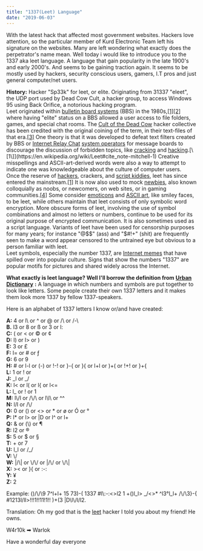 ```yaml
---
title: "1337(Leet) Language"
date: "2019-06-03"
---
```


With the latest hack that affected most government websites. Hackers love attention, so the particular member of Kurd Electronic Team left his signature on the websites. Many are left wondering what exactly does the perpetrator's name mean. Well today i would like to introduce you to the 1337 aka leet language. A language that gain popularity in the late 1900's and early 2000's. And seems to be gaining traction again. It seems to be mostly used by hackers, security conscious users, gamers, I.T pros and just general computer/net users.

**History:** Hacker "Sp33k" for leet, or elite. Originating from 31337 "eleet", the UDP port used by Dead Cow Cult, a hacker group, to access Windows 95 using Back Orifice, a notorious hacking program.  
Leet originated within [bulletin board systems](https://en.wikipedia.org/wiki/Bulletin_board_system) (BBS) in the 1980s,[\[1\]](https://en.wikipedia.org/wiki/Leet#cite_note-mitchell-1)[\[2\]](https://en.wikipedia.org/wiki/Leet#cite_note-bbc-2) where having "elite" status on a BBS allowed a user access to file folders, games, and special chat rooms. The [Cult of the Dead Cow](https://en.wikipedia.org/wiki/Cult_of_the_Dead_Cow) hacker collective has been credited with the original coining of the term, in their text-files of that era.[\[3\]](https://en.wikipedia.org/wiki/Leet#cite_note-3) One theory is that it was developed to defeat text filters created by BBS or [Internet Relay Chat](https://en.wikipedia.org/wiki/Internet_Relay_Chat) [system operators](https://en.wikipedia.org/wiki/System_operators) for message boards to discourage the discussion of forbidden topics, like [cracking](https://en.wikipedia.org/wiki/Software_cracking) and [hacking](https://en.wikipedia.org/wiki/Hacker_(computer_security)).[\[1\]](https://en.wikipedia.org/wiki/Leet#cite_note-mitchell-1) Creative misspellings and ASCII-art-derived words were also a way to attempt to indicate one was knowledgeable about the culture of computer users.  
Once the reserve of [hackers](https://en.wikipedia.org/wiki/Hacker_(computer_security)), crackers, and [script kiddies](https://en.wikipedia.org/wiki/Script_kiddie), leet has since entered the mainstream.[\[1\]](https://en.wikipedia.org/wiki/Leet#cite_note-mitchell-1) It is now also used to mock [newbies](https://en.wikipedia.org/wiki/Newbie), also known colloquially as noobs, or newcomers, on web sites, or in gaming communities.[\[4\]](https://en.wikipedia.org/wiki/Leet#cite_note-rome-4) Some consider [emoticons](https://en.wikipedia.org/wiki/Emoticon) and [ASCII art](https://en.wikipedia.org/wiki/ASCII_art), like smiley faces, to be leet, while others maintain that leet consists of only symbolic word encryption. More obscure forms of leet, involving the use of symbol combinations and almost no letters or numbers, continue to be used for its original purpose of encrypted communication. It is also sometimes used as a script language. Variants of leet have been used for censorship purposes for many years; for instance "@$$" (ass) and "$#!+" (shit) are frequently seen to make a word appear censored to the untrained eye but obvious to a person familiar with leet.  
Leet symbols, especially the number 1337, are [Internet memes](https://en.wikipedia.org/wiki/Internet_meme) that have spilled over into popular culture. Signs that show the numbers "1337" are popular motifs for pictures and shared widely across the Internet.

**What exactly is leet language? Well I'll borrow the definition from** [**Urban Dictionary**](https://www.urbandictionary.com) **:** A language in which numbers and symbols are put together to look like letters. Some people create their own 1337 letters and it makes them look more 1337 by fellow 1337-speakers.

Here is an alphabet of 1337 letters I know or/and have created:

**A:** 4 or l\\ or ^ or @ or /\\ or /-\\  
**B.** l3 or 8 or ß or 3 or l:  
**C:** ( or < or © or ¢  
**D:** l) or l> or )  
**E:** 3 or £  
**F:** l= or # or ƒ  
**G:** 6 or 9  
**H:** \# or l-l or (-) or !-! or }-{ or }{ or l+l or )+( or !+! or }+{  
**L:** 1 or ! or  
**J:** \_l or \_/  
**K:** l< or l( or l{ or l<=  
**L:** l\_ or ! or 1  
**M:** l\\/l or /\\/\\ or l\\l\\ or ^^  
**N:** l/l or /\\/  
**O:** 0 or () or <> or \* or ø or Ó or °  
**P:** l\* or l> or |D or l^ or l+  
**Q:** & or (\\) or ¶  
**R:** l2 or ®  
**S:** 5 or $ or §  
**T:** + or 7  
**U:** l\_l or /\_/  
**V:** \\/  
**W:** |/\\| or \\/\\/ or |/\\/ or \\/\\|  
**X:** >< or }{ or :-:  
**Y:** ¥  
**Z:** 2

Example: ()/\\/\\9 7^l+l+ 15 73)-( 1337 #l\\:-:<>l2 1 +()l\_l> \_/<>\* ^l3°l\_l+ /\\/\\3}-{ #1213l/ll>!!!1!!11!1!! )+(3 |D\\l\\/l/l2. 
  
Translation: Oh my god that is the [leet](https://www.urbandictionary.com/define.php?term=leet) hacker I told you about my friend! He owns.

W4r10k ➡ Warlok

Have a wonderful day everyone
